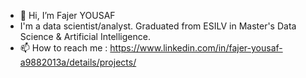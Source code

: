 - 👋 Hi, I’m Fajer YOUSAF
- I'm a data scientist/analyst. Graduated from ESILV in Master's Data Science & Artificial Intelligence.
- 📫 How to reach me : https://www.linkedin.com/in/fajer-yousaf-a9882013a/details/projects/

<!---
FajerYousaf/FajerYousaf is a ✨ special ✨ repository because its `README.md` (this file) appears on your GitHub profile.
You can click the Preview link to take a look at your changes.
--->
